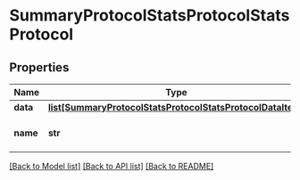 # SummaryProtocolStatsProtocolStatsProtocol

## Properties
Name | Type | Description | Notes
------------ | ------------- | ------------- | -------------
**data** | [**list[SummaryProtocolStatsProtocolStatsProtocolDataItem]**](SummaryProtocolStatsProtocolStatsProtocolDataItem.md) |  | 
**name** | **str** | The name of the protocol. | [optional] 

[[Back to Model list]](../README.md#documentation-for-models) [[Back to API list]](../README.md#documentation-for-api-endpoints) [[Back to README]](../README.md)


